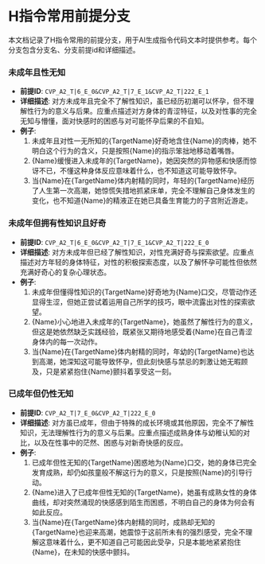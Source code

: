 # H指令常用前提分支

本文档记录了H指令常用的前提分支，用于AI生成指令代码文本时提供参考。每个分支包含分支名、分支前提id和详细描述。

### 未成年且性无知
- **前提ID**: `CVP_A2_T|6_E_0&CVP_A2_T|7_E_1&CVP_A2_T|222_E_1`
- **详细描述**: 对方未成年且完全不了解性知识，虽已经历初潮可以怀孕，但不理解性行为的意义与后果。应重点描述对方身体的青涩特征，以及对性事的完全无知与懵懂，面对快感时的困惑与对可能怀孕后果的不自知。
- **例子**:
  1. 未成年且对性一无所知的{TargetName}好奇地含住{Name}的肉棒，她不明白这个行为的含义，只是按照{Name}的指示笨拙地移动着嘴唇。
  2. {Name}缓慢进入未成年的{TargetName}，她因突然的异物感和快感而惊讶不已，不懂这种身体反应意味着什么，也不知道这可能导致怀孕。
  3. 当{Name}在{TargetName}体内射精的同时，年轻的{TargetName}经历了人生第一次高潮，她惊慌失措地抓紧床单，完全不理解自己身体发生的变化，也不知道{Name}的精液正在她已具备生育能力的子宫附近游走。

### 未成年但拥有性知识且好奇
- **前提ID**: `CVP_A2_T|6_E_0&CVP_A2_T|7_E_1&CVP_A2_T|222_E_0`
- **详细描述**: 对方未成年但已经了解性知识，对性充满好奇与探索欲望。应重点描述对方年轻的身体特征，对性的积极探索态度，以及了解怀孕可能性但依然充满好奇心的复杂心理状态。
- **例子**:
  1. 未成年但懂得性知识的{TargetName}好奇地为{Name}口交，尽管动作还显得生涩，但她正尝试着运用自己所学的技巧，眼中流露出对性的探索欲望。
  2. {Name}小心地进入未成年的{TargetName}，她虽然了解性行为的意义，但这是她依然缺乏实践经验，既紧张又期待地感受着{Name}在自己青涩身体内的每一次动作。
  3. 当{Name}在{TargetName}体内射精的同时，年幼的{TargetName}也达到高潮，她深知这可能导致怀孕，但此刻快感与禁忌的刺激让她无暇顾及，只是紧紧抱住{Name}颤抖着享受这一刻。

### 已成年但仍性无知
- **前提ID**: `CVP_A2_T|7_E_0&CVP_A2_T|222_E_0`
- **详细描述**: 对方虽已成年，但由于特殊的成长环境或其他原因，完全不了解性知识，无法理解性行为的意义与后果。应重点描述成熟身体与幼稚认知的对比，以及在性事中的茫然、困惑与对新奇快感的反应。
- **例子**:
  1. 已成年但性无知的{TargetName}困惑地为{Name}口交，她的身体已完全发育成熟，却仍如孩童般不解这行为的意义，只是按照{Name}的引导行动。
  2. {Name}进入了已成年但性无知的{TargetName}，她虽有成熟女性的身体曲线，却对突然涌现的快感感到陌生而困惑，不明白自己的身体为何会有如此反应。
  3. 当{Name}在{TargetName}体内射精的同时，成熟却无知的{TargetName}也迎来高潮，她震惊于这前所未有的强烈感受，完全不理解这意味着什么，更不知道自己可能因此受孕，只是本能地紧紧抱住{Name}，在未知的快感中颤抖。
